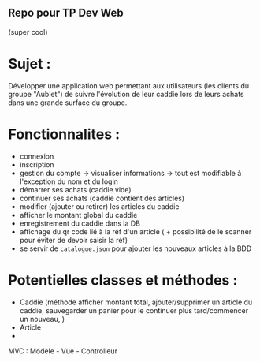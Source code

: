 ## Repo pour TP Dev Web

(super cool)


# Sujet :
Développer une application web permettant aux utilisateurs (les clients du groupe "Aublet") de suivre
l'évolution de leur caddie lors de leurs achats dans une grande surface du groupe.


# Fonctionnalites :
- connexion
- inscription
- gestion du compte
    -> visualiser informations
    -> tout est modifiable à l'exception du nom et du login
- démarrer ses achats (caddie vide)
- continuer ses achats (caddie contient des articles)
- modifier (ajouter ou retirer) les articles du caddie
- afficher le montant global du caddie
- enregistrement du caddie dans la DB
- affichage du qr code lié à la réf d'un article ( + possibilité de le scanner pour éviter de devoir saisir la réf)
- se servir de `catalogue.json` pour ajouter les nouveaux articles à la BDD

# Potentielles classes et méthodes : 


- Caddie (méthode afficher montant total, ajouter/supprimer un article du caddie, sauvegarder un panier pour le continuer plus tard/commencer un nouveau, )
- Article
- 

  
  
  
  MVC : Modèle - Vue - Controlleur